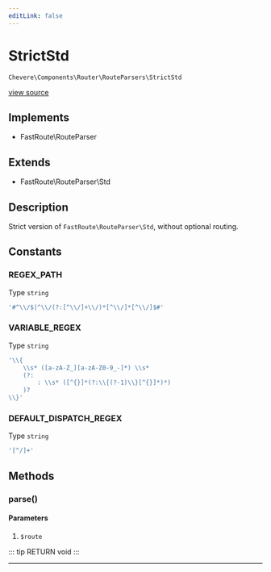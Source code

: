 ```yaml
---
editLink: false
---
```


# StrictStd

`Chevere\Components\Router\RouteParsers\StrictStd`

[view source](https://github.com/chevere/chevere/blob/master/src/Chevere/Components/Router/RouteParsers/StrictStd.php)

## Implements

- FastRoute\RouteParser

## Extends

- FastRoute\RouteParser\Std

## Description

Strict version of `FastRoute\RouteParser\Std`, without optional routing.

## Constants

### REGEX_PATH

Type `string`

```php
'#^\\/$|^\\/(?:[^\\/]+\\/)*[^\\/]*[^\\/]$#'
```

### VARIABLE_REGEX

Type `string`

```php
'\\{
    \\s* ([a-zA-Z_][a-zA-Z0-9_-]*) \\s*
    (?:
        : \\s* ([^{}]*(?:\\{(?-1)\\}[^{}]*)*)
    )?
\\}'
```

### DEFAULT_DISPATCH_REGEX

Type `string`

```php
'[^/]+'
```

## Methods

### parse()

#### Parameters

1.  `$route`

::: tip RETURN
void
:::

---

